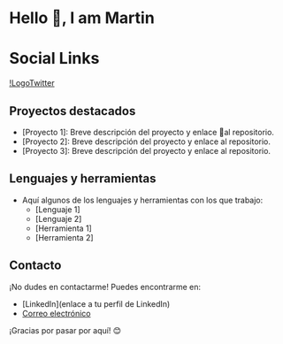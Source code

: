 # Hello 👋, I am Martin

# Social Links
[!LogoTwitter](https://github.com/Test)

## Proyectos destacados
- [Proyecto 1]: Breve descripción del proyecto y enlace 👋al repositorio.
- [Proyecto 2]: Breve descripción del proyecto y enlace al repositorio.
- [Proyecto 3]: Breve descripción del proyecto y enlace al repositorio.

## Lenguajes y herramientas
- Aquí algunos de los lenguajes y herramientas con los que trabajo:
  - [Lenguaje 1]
  - [Lenguaje 2]
  - [Herramienta 1]
  - [Herramienta 2]

## Contacto
¡No dudes en contactarme! Puedes encontrarme en:
- [LinkedIn](enlace a tu perfil de LinkedIn)
- [Correo electrónico](tu@email.com)

¡Gracias por pasar por aquí! 😊
